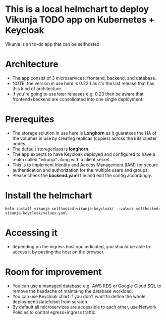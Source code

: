 # This is a local helmchart to deploy Vikunja TODO app on Kubernetes + Keycloak
Vikunja is an to-do app that can be selfhosted.


# Architecture
- The app consist of 3 microservices: frontend, backend, and database.
- NOTE: the version in use here is 0.22.1 as it's the last release that has this kind of architecture.
- If you're going to use later releases e.g. 0.23 then be aware that frontend+backend are consolidated into one single deployment.


# Prerequites
- The storage solution in use here is **Longhorn** as it guaratees the HA of the volumes in use by creating replicas (copies) across the k8s cluster nodes.
- The default storageclass is **longhorn**.
- The app expects to have Keycloak deployed and configured to have a realm called "vikunja" along with a client secret.
- This is to implement Identity and Access Management (IAM) for secure authentication and authorization for the  multiple users and groups.
- Please check the **backend.yaml** file and edit the config accordingly.


# Install the helmchart
```
helm install vikunja selfhosted-vikunja-keycloak/ --values selfhosted-vikunja-keycloak/values.yaml
```

# Accessing it
- depending on the ingress host you indicated, you should be able to access it by pasting the host on the browser.


# Room for improvement
- You can use a managed database e.g. AWS RDS or Google Cloud SQL to remove the headache of maintaing the database workload.
- You can use Keycloak chart if you don't want to define the whole deployment/statefulset from scratch.
- By default all microservices are accessible to each other, use Network Policies to control egress+ingress traffic.
